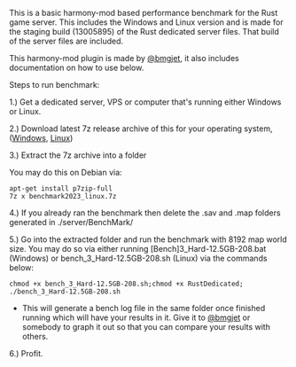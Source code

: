 This is a basic harmony-mod based performance benchmark for the Rust game server. This includes the Windows and Linux version and is made for the staging build (13005895) of the Rust dedicated server files. That build of the server files are included.

This harmony-mod plugin is made by [@bmgjet](https://github.com/bmgjet), it also includes documentation on how to use below.

Steps to run benchmark:

1.) Get a dedicated server, VPS or computer that's running either Windows or Linux.

2.) Download latest 7z release archive of this for your operating system, ([Windows](https://github.com/gmc-hosting/rust-server-benchmark/releases/download/v1.0.0/benchmark2023_windows.7z), [Linux](https://github.com/gmc-hosting/rust-server-benchmark/releases/download/v1.0.0/benchmark2023_linux.7z))

3.) Extract the 7z archive into a folder

You may do this on Debian via:

```
apt-get install p7zip-full
7z x benchmark2023_linux.7z
```

4.) If you already ran the benchmark then delete the .sav and .map folders generated in ./server/BenchMark/

5.) Go into the extracted folder and run the benchmark with 8192 map world size. You may do so via either running [Bench]3_Hard-12.5GB-208.bat (Windows) or bench_3_Hard-12.5GB-208.sh (Linux) via the commands below:


```
chmod +x bench_3_Hard-12.5GB-208.sh;chmod +x RustDedicated;
./bench_3_Hard-12.5GB-208.sh
```

   -  This will generate a bench log file in the same folder once finished running which will have your results in it. Give it to [@bmgjet](https://github.com/bmgjet) or somebody to graph it out so that you can compare your results with others.

6.) Profit.
